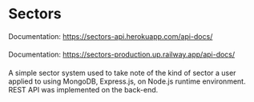 # Sectors

####
Documentation: https://sectors-api.herokuapp.com/api-docs/
####
Documentation: https://sectors-production.up.railway.app/api-docs/


####
A simple sector system used to take note of the kind of sector a user applied to using MongoDB, Express.js, on Node.js runtime environment. REST API was implemented on the back-end.

